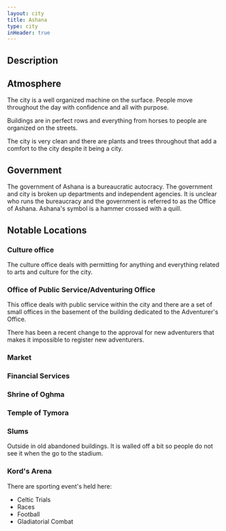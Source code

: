 ```yaml
---
layout: city
title: Ashana
type: city
inHeader: true
---
```

## Description

## Atmosphere
The city is a well organized machine on the surface. People move throughout the day with confidence and all with purpose.

Buildings are in perfect rows and everything from horses to people are organized on the streets.

The city is very clean and there are plants and trees throughout that add a comfort to the city despite it being a city.

## Government
The government of Ashana is a bureaucratic autocracy. The government and city is broken up departments and independent agencies. It is unclear who runs the bureaucracy and the government is referred to as the Office of Ashana. Ashana's symbol is a hammer crossed with a quill.

## Notable Locations

### Culture office
The culture office deals with permitting for anything and everything related to arts and culture for the city.

### Office of Public Service/Adventuring Office
This office deals with public service within the city and there are a set of small offices in the basement of the building dedicated to the Adventurer's Office.

There has been a recent change to the approval for new adventurers that makes it impossible to register new adventurers.



### Market

### Financial Services

### Shrine of Oghma

### Temple of Tymora

### Slums
Outside in old abandoned buildings.
It is walled off a bit so people do not see it when the go to the stadium.

### Kord's Arena
There are sporting event's held here:
* Celtic Trials
* Races
* Football
* Gladiatorial Combat
